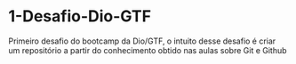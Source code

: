 # 1-Desafio-Dio-GTF
Primeiro desafio do bootcamp da Dio/GTF, o intuito desse desafio é criar um repositório a partir do conhecimento obtido nas aulas sobre Git e Github
